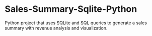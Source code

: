 # Sales-Summary-Sqlite-Python
Python project that uses SQLite and SQL queries to generate a sales summary with revenue analysis and visualization.
